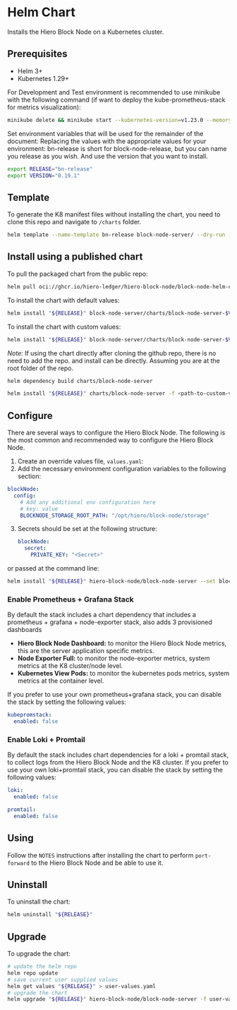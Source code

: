 # Helm Chart

Installs the Hiero Block Node on a Kubernetes cluster.

## Prerequisites

- Helm 3+
- Kubernetes 1.29+

For Development and Test environment is recommended to use minikube with the following command (if want to deploy the kube-prometheus-stack for metrics visualization):

```bash
minikube delete && minikube start --kubernetes-version=v1.23.0 --memory=8g --bootstrapper=kubeadm --extra-config=kubelet.authentication-token-webhook=true --extra-config=kubelet.authorization-mode=Webhook --extra-config=scheduler.bind-address=0.0.0.0 --extra-config=controller-manager.bind-address=0.0.0.0
```

Set environment variables that will be used for the remainder of the document:
Replacing the values with the appropriate values for your environment: bn-release is short for block-node-release, but you can name you release as you wish. And use the version that you want to install.

```bash
export RELEASE="bn-release"
export VERSION="0.19.1"
```

## Template

To generate the K8 manifest files without installing the chart, you need to clone this repo and navigate to `/charts` folder.

```bash
helm template --name-template bn-release block-node-server/ --dry-run --output-dir out
```

## Install using a published chart

To pull the packaged chart from the public repo:

```bash
helm pull oci://ghcr.io/hiero-ledger/hiero-block-node/block-node-helm-chart --version "${VERSION}"
```

To install the chart with default values:

```bash
helm install "${RELEASE}" block-node-server/charts/block-node-server-$VERSION.tgz
```

To install the chart with custom values:

```bash
helm install "${RELEASE}" block-node-server/charts/block-node-server-$VERSION.tgz -f <path-to-custom-values-file>
```

*Note:* If using the chart directly after cloning the github repo, there is no need to add the repo. and install can be directly.
Assuming you are at the root folder of the repo.

```bash
helm dependency build charts/block-node-server

helm install "${RELEASE}" charts/block-node-server -f <path-to-custom-values-file>
```

## Configure

There are several ways to configure the Hiero Block Node. The following is the most common and recommended way to configure the Hiero Block Node.

1. Create an override values file, `values.yaml`:
2. Add the necessary environment configuration variables to the following section:

```yaml
blockNode:
  config:
    # Add any additional env configuration here
    # key: value
    BLOCKNODE_STORAGE_ROOT_PATH: "/opt/hiero/block-node/storage"

```

3. Secrets should be set at the following structure:

   ```yaml
   blockNode:
     secret:
       PRIVATE_KEY: "<Secret>"
   ```

or passed at the command line:

```bash
helm install "${RELEASE}" hiero-block-node/block-node-server --set blockNode.secret.PRIVATE_KEY="<Secret>"
```

### Enable Prometheus + Grafana Stack

By default the stack includes a chart dependency that includes a prometheus + grafana + node-exporter stack, also adds 3 provisioned dashboards
- **Hiero Block Node Dashboard:** to monitor the Hiero Block Node metrics, this are the server application specific metrics.
- **Node Exporter Full:** to monitor the node-exporter metrics, system metrics at the K8 cluster/node level.
- **Kubernetes View Pods:** to monitor the kubernetes pods metrics, system metrics at the container level.

If you prefer to use your own prometheus+grafana stack, you can disable the stack by setting the following values:

```yaml
kubepromstack:
  enabled: false
```

### Enable Loki + Promtail

By default the stack includes chart dependencies for a loki + promtail stack, to collect logs from the Hiero Block Node and the K8 cluster.
If you prefer to use your own loki+promtail stack, you can disable the stack by setting the following values:

```yaml
loki:
  enabled: false

promtail:
  enabled: false
```

## Using

Follow the `NOTES` instructions after installing the chart to perform `port-forward` to the Hiero Block Node and be able to use it.

## Uninstall

To uninstall the chart:

```bash
helm uninstall "${RELEASE}"
```

## Upgrade

To upgrade the chart:

```bash
# update the helm repo
helm repo update
# save current user supplied values
helm get values "${RELEASE}" > user-values.yaml
# upgrade the chart
helm upgrade "${RELEASE}" hiero-block-node/block-node-server -f user-values.yaml
```
